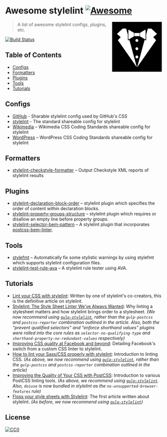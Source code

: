 # Awesome stylelint [![Awesome](https://cdn.rawgit.com/sindresorhus/awesome/d7305f38d29fed78fa85652e3a63e154dd8e8829/media/badge.svg)](https://github.com/sindresorhus/awesome)

[<img src="https://raw.githubusercontent.com/stylelint/stylelint/master/identity/stylelint-icon-white-512.png" width="160" align="right" alt="stylelint">](http://stylelint.org)

> A list of awesome stylelint configs, plugins, etc.

[![Build Status](https://travis-ci.org/ntwb/awesome-stylelint.svg?branch=master)](https://travis-ci.org/ntwb/awesome-stylelint)

## Table of Contents

- [Configs](#configs)
- [Formatters](#Formatters)
- [Plugins](#plugins)
- [Tools](#tools)
- [Tutorials](#tutorials)

## Configs

- [GitHub](https://github.com/primer/stylelint-config-primer) - Sharable stylelint config used by GitHub's CSS
- [stylelint](https://github.com/stylelint/stylelint-config-standard) - The standard shareable config for stylelint
- [Wikimedia](https://github.com/wikimedia/stylelint-config-wikimedia) – Wikimedia CSS Coding Standards shareable config for stylelint
- [WordPress](https://github.com/ntwb/stylelint-config-wordpress/) – WordPress CSS Coding Standards shareable config for stylelint

## Formatters

- [stylelint-checkstyle-formatter](https://github.com/davidtheclark/stylelint-checkstyle-formatter) – Output Checkstyle XML reports of stylelint results

## Plugins

- [stylelint-declaration-block-order](https://github.com/hudochenkov/stylelint-declaration-block-order) – stylelint plugin which specifies the order of content within declaration blocks.
- [stylelint-property-groups-structure](https://github.com/hudochenkov/stylelint-property-groups-structure) – stylelint plugin which requires or disallow an empty line before property groups.
- [stylelint-selector-bem-pattern](https://github.com/davidtheclark/stylelint-selector-bem-pattern) – A stylelint plugin that incorporates [postcss-bem-linter](https://github.com/postcss/postcss-bem-linter).

## Tools

- [stylefmt](https://github.com/morishitter/stylefmt) – Automatically fix some stylistic warnings by using stylefmt which supports stylelint configuration files.
- [stylelint-test-rule-ava](https://github.com/hudochenkov/stylelint-test-rule-ava) – A stylelint rule tester using AVA.

## Tutorials

- [Lint your CSS with stylelint](https://css-tricks.com/stylelint/): Written by one of stylelint's co-creators, this is the definitive article on stylelint.
- [Stylelint: The Style Sheet Linter We’ve Always Wanted](https://www.smashingmagazine.com/2016/05/stylelint-the-style-sheet-linter-weve-always-wanted/): Why linting a stylesheet matters and how stylelint brings order to a stylesheet. *(We now recommend using [`gulp-stylelint`](https://github.com/olegskl/gulp-stylelint), rather than the `gulp-postcss` and `postcss-reporter` combination outlined in the article. Also, both the “prevent qualified selectors” and “enforce shorthand values” plugins were rolled into the core rules as `selector-no-qualifying-type` and `shorthand-property-no-redundant-values` respectively)*
- [Improving CSS quality at Facebook and beyond](https://code.facebook.com/posts/879890885467584/improving-css-quality-at-facebook-and-beyond): Detailing Facebook's switch from a custom CSS linter to stylelint.
- [How to lint your Sass/CSS properly with stylelint](http://www.creativenightly.com/2016/02/How-to-lint-your-css-with-stylelint/): Introduction to linting CSS. *(As above, we now recommend using [`gulp-stylelint`](https://github.com/olegskl/gulp-stylelint), rather than the `gulp-postcss` and `postcss-reporter` combination outlined in the article)*
- [Improving the Quality of Your CSS with PostCSS](http://www.sitepoint.com/improving-the-quality-of-your-css-with-postcss/): Introduction to various PostCSS linting tools. *(As above, we recommend using [`gulp-stylelint`](https://github.com/olegskl/gulp-stylelint). Also, `doiuse` is now bundled in stylelint as the `no-unsupported-browser-features` rule)*
- [Floss your style sheets with Stylelint](https://benfrain.com/floss-your-style-sheets-with-stylelint/): The first article written about stylelint. *(As before, we now recommend using [`gulp-stylelint`](https://github.com/olegskl/gulp-stylelint))*

## License

[![CC0](https://i.creativecommons.org/p/zero/1.0/88x31.png)](https://creativecommons.org/publicdomain/zero/1.0/)
